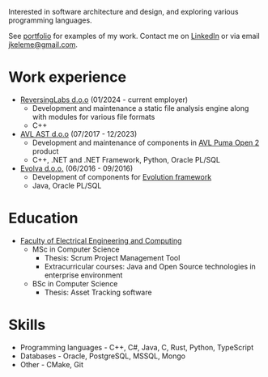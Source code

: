 ---
---
Interested in software architecture and design, and exploring various programming languages.

See [portfolio](/portfolio) for examples of my work. Contact me on [LinkedIn](https://www.linkedin.com/in/jan-kelemen-8ba870106/) or via email <jkeleme@gmail.com>.
# Work experience
* [ReversingLabs d.o.o](https://www.reversinglabs.com) (01/2024 - current employer)
  * Development and maintenance a static file analysis engine along with modules for various file formats
  * C++
* [AVL AST d.o.o](https://www.avl.com/en) (07/2017 - 12/2023)
  * Development and maintenance of components in [AVL Puma Open 2](https://www.avl.com/en/testing-solutions/all-testing-products-and-software/test-system-automation/avl-puma-2) product
  * C++, .NET and .NET Framework, Python, Oracle PL/SQL
* [Evolva d.o.o.](https://www.evolva.hr/) (06/2016 - 09/2016)
  * Development of components for [Evolution framework](https://www.evolva.hr/hr/evolution_framework.html)
  * Java, Oracle PL/SQL

# Education
* [Faculty of Electrical Engineering and Computing](https://www.fer.unizg.hr)
  * MSc in Computer Science
	* Thesis: Scrum Project Management Tool
	* Extracurricular courses: Java and Open Source technologies in enterprise environment
  * BSc in Computer Science
	* Thesis: Asset Tracking software

# Skills
* Programming languages - C++, C#, Java, C, Rust, Python, TypeScript
* Databases - Oracle, PostgreSQL, MSSQL, Mongo
* Other - CMake, Git
